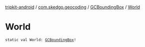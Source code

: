 [tripkit-android](../../index.md) / [com.skedgo.geocoding](../index.md) / [GCBoundingBox](index.md) / [World](./-world.md)

# World

`static val World: `[`GCBoundingBox`](index.md)`!`